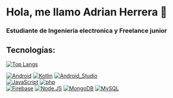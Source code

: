# Hola, me llamo Adrian Herrera 👋
### Estudiante de Ingenieria electronica y Freelance junior
## Tecnologías:
[![Top Langs](https://github-readme-stats.vercel.app/api/top-langs/?username=adrian-REH&&layout=compact)](https://github.com/anuraghazra/github-readme-stats)

[![Android](https://img.shields.io/badge/Android-3DDC84?style=flat-square&logo=android&logoColor=white&labelColor=3DDC84)]()
[![Kotlin](https://img.shields.io/badge/Kotlin-AE57FA?style=flat-square&logo=kotlin&logoColor=white&labelColor=AE57FA)]()
[![Android_Studio](https://img.shields.io/badge/Android_Studio-3DDC84?style=flat-square&logo=android-studio&logoColor=white&labelColor=3DDC84)]()
</br>
[![JavaScript](https://img.shields.io/badge/JavaScript-F7DF1E?style=flat-square&logo=javascript&logoColor=white&labelColor=F7DF1E)]()
[![php](https://img.shields.io/badge/php-F7DF1E?style=flat-square&logo=php&logoColor=white&labelColor=F7DF1E)]()
</br>
[![Firebase](https://img.shields.io/badge/Firebase-FFCA28?style=flat-square&logo=firebase&logoColor=white&labelColor=FFCA28)]()
[![Node.JS](https://img.shields.io/badge/Node.JS-339933?style=flat-square&logo=node.js&logoColor=white&labelColor=339933)]()
[![MongoDB](https://img.shields.io/badge/MongoDB-47A248?style=flat-square&logo=mongodb&logoColor=white&labelColor=47A248)]()
[![MySQL](https://img.shields.io/badge/MySQL-DFB627?style=flat-square&logo=mysql&logoColor=white&labelColor=DFB627)]()
</br>


